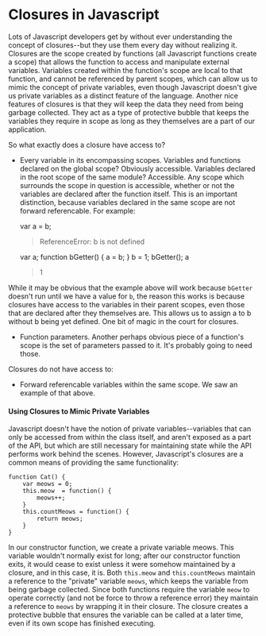 # Closures in Javascript

Lots of Javascript developers get by without ever understanding the concept of closures--but they use them every day without realizing it. Closures are the scope created by functions (all Javascript functions create a scope) that allows the function to access and manipulate external variables. Variables created within the function's scope are local to that function, and cannot be referenced by parent scopes, which can allow us to mimic the concept of private variables, even though Javascript doesn't give us private variables as a distinct feature of the language. Another nice features of closures is that they will keep the data they need from being garbage collected. They act as a type of protective bubble that keeps the variables they require in scope as long as they themselves are a part of our application.

So what exactly does a closure have access to?

* Every variable in its encompassing scopes. Variables and functions declared on the global scope? Obviously accessible. Variables declared in the root scope of the same module? Accessible. Any scope which surrounds the scope in question is accessible, whether or not the variables are declared after the function itself. This is an important distinction, because variables declared in the same scope are not forward referencable. For example:
	
	var a = b;
	> ReferenceError: b is not defined
	
	var a;
	function bGetter() { a = b; }
	b = 1;
	bGetter();
	a
	> 1
	
While it may be obvious that the example above will work because `bGetter` doesn't run until we have a value for `b`, the reason this works is because closures have access to the variables in their parent scopes, even those that are declared after they themselves are. This allows us to assign a to b without b being yet defined. One bit of magic in the court for closures.

* Function parameters. Another perhaps obvious piece of a function's scope is the set of parameters passed to it. It's probably going to need those.

Closures do not have access to:

* Forward referencable variables within the same scope. We saw an example of that above.

#### Using Closures to Mimic Private Variables

Javascript doesn't have the notion of private variables--variables that can only be accessed from within the class itself, and aren't exposed as a part of the API, but which are still necessary for maintaining state while the API performs work behind the scenes. However, Javascript's closures are a common means of providing the same functionality:

	function Cat() {
		var meows = 0;
		this.meow  = function() {
			meows++;
		}
		this.countMeows = function() {
			return meows;
		}
	}
	
In our constructor function, we create a private variable meows. This variable wouldn't normally exist for long; after our constructor function exits, it would cease to exist unless it were somehow maintained by a closure, and in this case, it is. Both `this.meow` and `this.countMeows` maintain a reference to the "private" variable `meows`, which keeps the variable from being garbage collected. Since both functions require the variable `meow` to operate correctly (and not be force to throw a reference error) they maintain a reference to `meows` by wrapping it in their closure. The closure creates a protective bubble that ensures the variable can be called at a later time, even if its own scope has finished executing.

